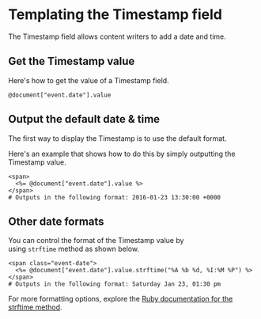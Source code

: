 # Templating the Timestamp field

The Timestamp field allows content writers to add a date and time.

## Get the Timestamp value

Here's how to get the value of a Timestamp field.

```
@document["event.date"].value
```

## Output the default date & time

The first way to display the Timestamp is to use the default format.

Here's an example that shows how to do this by simply outputting the Timestamp value.

```
<span>
  <%= @document["event.date"].value %>
</span>
# Outputs in the following format: 2016-01-23 13:30:00 +0000
```

## Other date formats

You can control the format of the Timestamp value by using `strftime` method as shown below.

```
<span class="event-date">
  <%= @document["event.date"].value.strftime("%A %b %d, %I:%M %P") %>
</span>
# Outputs in the following format: Saturday Jan 23, 01:30 pm
```

For more formatting options, explore the [Ruby documentation for the strftime method](https://ruby-doc.org/stdlib-2.4.1/libdoc/date/rdoc/Date.html#method-i-strftime).
